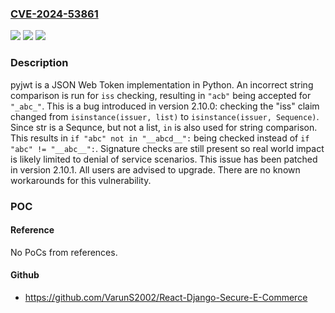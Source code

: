 ### [CVE-2024-53861](https://cve.mitre.org/cgi-bin/cvename.cgi?name=CVE-2024-53861)
![](https://img.shields.io/static/v1?label=Product&message=pyjwt&color=blue)
![](https://img.shields.io/static/v1?label=Version&message=%3D%20%3D%202.10.0%20&color=brighgreen)
![](https://img.shields.io/static/v1?label=Vulnerability&message=CWE-697%3A%20Incorrect%20Comparison&color=brighgreen)

### Description

pyjwt is a JSON Web Token implementation in Python. An incorrect string comparison is run for `iss` checking, resulting in `"acb"` being accepted for `"_abc_"`. This is a bug introduced in version 2.10.0: checking the "iss" claim changed from `isinstance(issuer, list)` to `isinstance(issuer, Sequence)`. Since str is a Sequnce, but not a list, `in` is also used for string comparison. This results in `if "abc" not in "__abcd__":` being checked instead of `if "abc" != "__abc__":`. Signature checks are still present so real world impact is likely limited to denial of service scenarios. This issue has been patched in version 2.10.1. All users are advised to upgrade. There are no known workarounds for this vulnerability.

### POC

#### Reference
No PoCs from references.

#### Github
- https://github.com/VarunS2002/React-Django-Secure-E-Commerce

